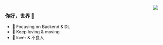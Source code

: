 <img align="right" src="https://github-readme-stats.vercel.app/api?username=yanzhenxing123&show_icons=true&hide_title=true&theme=radical" />

### 你好，世界 👋

- :orange_book: Focusing on Backend & DL
- :hammer: Keep loving & moving 
- 🏀 lover & 不良人

